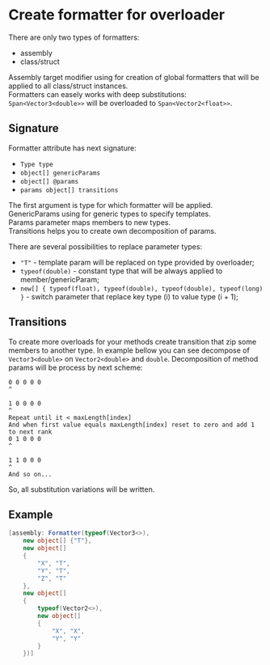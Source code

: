 # Create formatter for overloader
There are only two types of formatters:
- assembly
- class/struct

Assembly target modifier using for creation of global formatters that will be applied to all class/struct instances.<br>
Formatters can easely works with deep substitutions: `Span<Vector3<double>>` will be overloaded to `Span<Vector2<float>>`.

## Signature
Formatter attribute has next signature:
- `Type type`
- `object[] genericParams`
- `object[] @params`
- `params object[] transitions`

The first argument is type for which formatter will be applied.<br>
GenericParams using for generic types to specify templates.<br>
Params parameter maps members to new types.<br>
Transitions helps you to create own decomposition of params.<br>

There are several possibilities to replace parameter types:
- `"T"` - template param will be replaced on type provided by overloader;
- `typeof(double)` - constant type that will be always applied to member/genericParam;
- `new[]
{
    typeof(float), typeof(double),
    typeof(double), typeof(long)
}` - switch parameter that replace key type (i) to value type (i + 1);

## Transitions
To create more overloads for your methods create transition that zip some members to another type.
In example bellow you can see decompose of `Vector3<double>` on `Vector2<double>` and `double`.
Decomposition of method params will be process by next scheme:
```
0 0 0 0 0
^

1 0 0 0 0
^
Repeat until it < maxLength[index]
And when first value equals maxLength[index] reset to zero and add 1 to next rank
0 1 0 0 0
^
				
1 1 0 0 0
^
And so on...
```

So, all substitution variations will be written.

## Example
```csharp
[assembly: Formatter(typeof(Vector3<>),
	new object[] {"T"},
	new object[]
	{
		"X", "T",
		"Y", "T",
		"Z", "T"
	},
	new object[]
	{
		typeof(Vector2<>),
		new object[]
		{
			"X", "X",
			"Y", "Y"
		}
	})]
```
